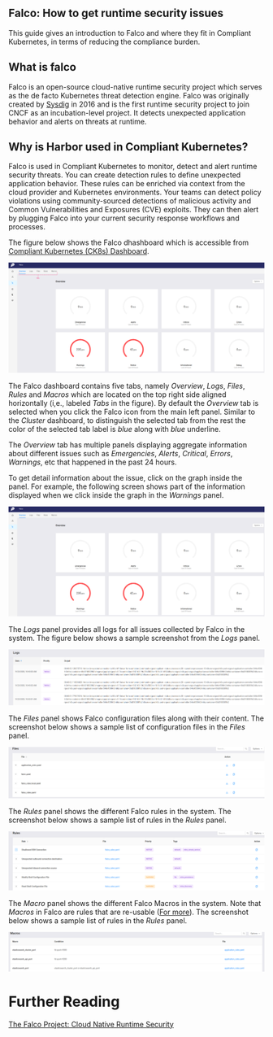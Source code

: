 ## Falco: How to get runtime security issues

This guide gives an introduction to Falco and where they fit in Compliant Kubernetes, in terms of reducing the compliance burden.



## What is falco
Falco is an open-source cloud-native runtime security project which serves as  the de facto Kubernetes threat detection engine. Falco was originally created by [Sysdig](https://sysdig.com/opensource/falco/#:~:text=Falco%2C%20the%20open%2Dsource%20cloud,alerts%20on%20threats%20at%20runtime.) in 2016 and is the first runtime security project to join CNCF as an incubation-level project. It detects unexpected application behavior and alerts on threats at runtime.

## Why is Harbor used in Compliant Kubernetes?

Falco is used in Compliant Kubernetes to monitor, detect and alert runtime security threats. You can create detection rules to define unexpected application behavior. These rules can be enriched via context from the cloud provider and Kubernetes environments. Your teams can detect policy violations using community-sourced detections of malicious activity and  Common Vulnerabilities and Exposures (CVE) exploits. They can then alert by plugging Falco into your current security response workflows and processes.

The figure below shows the Falco dhashboard which is accessible from [Compliant Kubernetes (CK8s) Dashboard](../dashboard).

![Falco Dashboard](../img/falco.png)

The Falco dashboard contains five tabs, namely *Overview*, *Logs*, *Files*, *Rules* and *Macros* which are located on the top right side aligned horizontally (i,e., labeled *Tabs* in the figure). By default the *Overview* tab is selected when you click the Falco icon from the main left panel. Similar to the *Cluster* dashboard, to distinguish the selected tab from the rest the color of the selected tab label is  *blue* along with *blue* underline.

The *Overview* tab has multiple panels displaying aggregate information about different issues such as *Emergencies*,  *Alerts*, *Critical*, *Errors*, *Warnings*, etc that happened in the past 24 hours.

To get detail information about the issue, click on the graph inside the panel. For example, the following screen shows part of the information displayed when we click inside the graph in the *Warnings* panel.

![Falco Warning](../img/falco_warning.png)

The *Logs* panel provides all logs for all issues collected by Falco in the system. The figure below shows a sample screenshot from the *Logs* panel.

![Falco Logs](../img/falco_logs.png)

The *Files* panel shows Falco configuration files along with their content. The screenshot below shows a sample list of configuration files in the *Files* panel.

![Falco Files](../img/falco_files.png)

The *Rules* panel shows the different Falco rules in the system. The screenshot below shows a sample list of rules in the *Rules* panel.

![Falco Rules](../img/falco_rules.png)

The *Macro* panel shows the different Falco Macros in the system. Note that *Macros* in Falco are rules that are re-usable ([For more](https://falco.org/docs/rules/)). The screenshot below shows a sample list of rules in the *Rules* panel.

![Falco Macros](../img/falco_macros.png)

# Further Reading
[The Falco Project: Cloud Native Runtime Security](https://falco.org/docs/)
